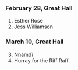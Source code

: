 ### February 28, Great Hall

1. Esther Rose
2. Jess Williamson

### March 10, Great Hall

3. Nnamdï
4. Hurray for the Riff Raff
